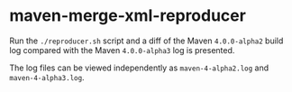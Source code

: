 # maven-merge-xml-reproducer

Run the `./reproducer.sh` script and a diff of the Maven `4.0.0-alpha2` build log compared with the Maven `4.0.0-alpha3` log is presented.

The log files can be viewed independently as `maven-4-alpha2.log` and `maven-4-alpha3.log`.
